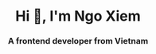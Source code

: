 <h1 align="center">Hi 👋, I'm Ngo Xiem</h1>
<h3 align="center">A frontend developer from Vietnam</h3>


